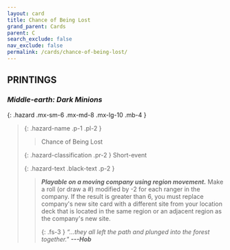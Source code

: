 ```yaml
---
layout: card
title: Chance of Being Lost
grand_parent: Cards
parent: C
search_exclude: false
nav_exclude: false
permalink: /cards/chance-of-being-lost/
---
```


## PRINTINGS


### _Middle-earth: Dark Minions_

{: .hazard .mx-sm-6 .mx-md-8 .mx-lg-10 .mb-4 }
> {: .hazard-name .p-1 .pl-2 }
> > <div class="hazard-mp"></div>
> > <div class="card-name">Chance of Being Lost</div>
>
> {: .hazard-classification .pr-2 }
> Short-event
>
> {: .hazard-text .black-text .p-2 }
> > ***Playable on a moving company using region movement.*** Make a roll (or draw a #) modified by -2 for each ranger in the company. If the result is greater than 6, you must replace company's new site card with a different site from your location deck that is located in the same region or an adjacent region as the company's new site. 
> > 
> > {: .fs-3 } 
> > _“...they all left the path and plunged into the forest together."_ ***---&#65279;Hob*** 
>
